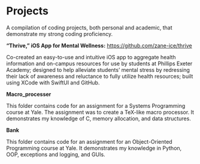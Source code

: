 # Projects
A compilation of coding projects, both personal and academic, that demonstrate my strong coding proficiency.

**“Thrive,” iOS App for Mental Wellness:** https://github.com/zane-ice/thrive

Co-created an easy-to-use and intuitive iOS app to aggregate health information and on-campus resources for use by students at Phillips Exeter Academy; designed to help alleviate students’ mental stress by redressing their lack of awareness and reluctance to fully utilize health resources; built using XCode with SwiftUI and GitHub.

**Macro_processer**

This folder contains code for an assignment for a Systems Programming course at Yale. The assignment was to create a TeX-like macro processor. It demonstrates my knowledge of C, memory allocation, and data structures.

**Bank**

This folder contains code for an assignment for an Object-Oriented Programming course at Yale. It demonstrates my knowledge in Python, OOP, exceptions and logging, and GUIs.
